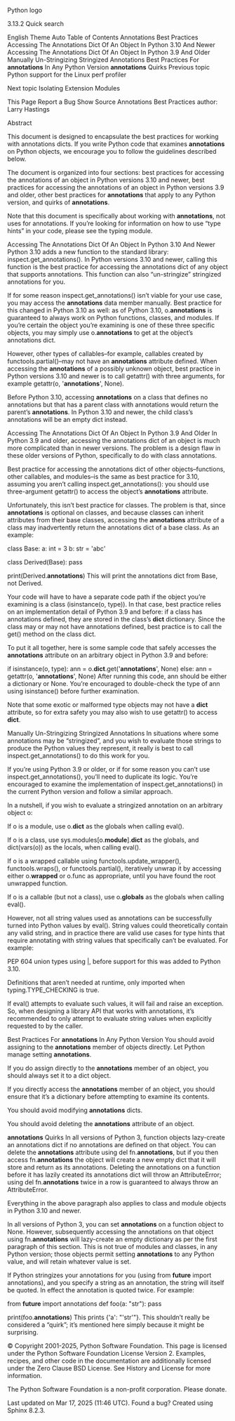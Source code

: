 
Python logo

3.13.2
Quick search

English
Theme
Auto
Table of Contents
Annotations Best Practices
Accessing The Annotations Dict Of An Object In Python 3.10 And Newer
Accessing The Annotations Dict Of An Object In Python 3.9 And Older
Manually Un-Stringizing Stringized Annotations
Best Practices For __annotations__ In Any Python Version
__annotations__ Quirks
Previous topic
Python support for the Linux perf profiler

Next topic
Isolating Extension Modules

This Page
Report a Bug
Show Source
Annotations Best Practices
author:
Larry Hastings

Abstract

This document is designed to encapsulate the best practices for working with annotations dicts. If you write Python code that examines __annotations__ on Python objects, we encourage you to follow the guidelines described below.

The document is organized into four sections: best practices for accessing the annotations of an object in Python versions 3.10 and newer, best practices for accessing the annotations of an object in Python versions 3.9 and older, other best practices for __annotations__ that apply to any Python version, and quirks of __annotations__.

Note that this document is specifically about working with __annotations__, not uses for annotations. If you’re looking for information on how to use “type hints” in your code, please see the typing module.

Accessing The Annotations Dict Of An Object In Python 3.10 And Newer
Python 3.10 adds a new function to the standard library: inspect.get_annotations(). In Python versions 3.10 and newer, calling this function is the best practice for accessing the annotations dict of any object that supports annotations. This function can also “un-stringize” stringized annotations for you.

If for some reason inspect.get_annotations() isn’t viable for your use case, you may access the __annotations__ data member manually. Best practice for this changed in Python 3.10 as well: as of Python 3.10, o.__annotations__ is guaranteed to always work on Python functions, classes, and modules. If you’re certain the object you’re examining is one of these three specific objects, you may simply use o.__annotations__ to get at the object’s annotations dict.

However, other types of callables–for example, callables created by functools.partial()–may not have an __annotations__ attribute defined. When accessing the __annotations__ of a possibly unknown object, best practice in Python versions 3.10 and newer is to call getattr() with three arguments, for example getattr(o, '__annotations__', None).

Before Python 3.10, accessing __annotations__ on a class that defines no annotations but that has a parent class with annotations would return the parent’s __annotations__. In Python 3.10 and newer, the child class’s annotations will be an empty dict instead.

Accessing The Annotations Dict Of An Object In Python 3.9 And Older
In Python 3.9 and older, accessing the annotations dict of an object is much more complicated than in newer versions. The problem is a design flaw in these older versions of Python, specifically to do with class annotations.

Best practice for accessing the annotations dict of other objects–functions, other callables, and modules–is the same as best practice for 3.10, assuming you aren’t calling inspect.get_annotations(): you should use three-argument getattr() to access the object’s __annotations__ attribute.

Unfortunately, this isn’t best practice for classes. The problem is that, since __annotations__ is optional on classes, and because classes can inherit attributes from their base classes, accessing the __annotations__ attribute of a class may inadvertently return the annotations dict of a base class. As an example:

class Base:
    a: int = 3
    b: str = 'abc'

class Derived(Base):
    pass

print(Derived.__annotations__)
This will print the annotations dict from Base, not Derived.

Your code will have to have a separate code path if the object you’re examining is a class (isinstance(o, type)). In that case, best practice relies on an implementation detail of Python 3.9 and before: if a class has annotations defined, they are stored in the class’s __dict__ dictionary. Since the class may or may not have annotations defined, best practice is to call the get() method on the class dict.

To put it all together, here is some sample code that safely accesses the __annotations__ attribute on an arbitrary object in Python 3.9 and before:

if isinstance(o, type):
    ann = o.__dict__.get('__annotations__', None)
else:
    ann = getattr(o, '__annotations__', None)
After running this code, ann should be either a dictionary or None. You’re encouraged to double-check the type of ann using isinstance() before further examination.

Note that some exotic or malformed type objects may not have a __dict__ attribute, so for extra safety you may also wish to use getattr() to access __dict__.

Manually Un-Stringizing Stringized Annotations
In situations where some annotations may be “stringized”, and you wish to evaluate those strings to produce the Python values they represent, it really is best to call inspect.get_annotations() to do this work for you.

If you’re using Python 3.9 or older, or if for some reason you can’t use inspect.get_annotations(), you’ll need to duplicate its logic. You’re encouraged to examine the implementation of inspect.get_annotations() in the current Python version and follow a similar approach.

In a nutshell, if you wish to evaluate a stringized annotation on an arbitrary object o:

If o is a module, use o.__dict__ as the globals when calling eval().

If o is a class, use sys.modules[o.__module__].__dict__ as the globals, and dict(vars(o)) as the locals, when calling eval().

If o is a wrapped callable using functools.update_wrapper(), functools.wraps(), or functools.partial(), iteratively unwrap it by accessing either o.__wrapped__ or o.func as appropriate, until you have found the root unwrapped function.

If o is a callable (but not a class), use o.__globals__ as the globals when calling eval().

However, not all string values used as annotations can be successfully turned into Python values by eval(). String values could theoretically contain any valid string, and in practice there are valid use cases for type hints that require annotating with string values that specifically can’t be evaluated. For example:

PEP 604 union types using |, before support for this was added to Python 3.10.

Definitions that aren’t needed at runtime, only imported when typing.TYPE_CHECKING is true.

If eval() attempts to evaluate such values, it will fail and raise an exception. So, when designing a library API that works with annotations, it’s recommended to only attempt to evaluate string values when explicitly requested to by the caller.

Best Practices For __annotations__ In Any Python Version
You should avoid assigning to the __annotations__ member of objects directly. Let Python manage setting __annotations__.

If you do assign directly to the __annotations__ member of an object, you should always set it to a dict object.

If you directly access the __annotations__ member of an object, you should ensure that it’s a dictionary before attempting to examine its contents.

You should avoid modifying __annotations__ dicts.

You should avoid deleting the __annotations__ attribute of an object.

__annotations__ Quirks
In all versions of Python 3, function objects lazy-create an annotations dict if no annotations are defined on that object. You can delete the __annotations__ attribute using del fn.__annotations__, but if you then access fn.__annotations__ the object will create a new empty dict that it will store and return as its annotations. Deleting the annotations on a function before it has lazily created its annotations dict will throw an AttributeError; using del fn.__annotations__ twice in a row is guaranteed to always throw an AttributeError.

Everything in the above paragraph also applies to class and module objects in Python 3.10 and newer.

In all versions of Python 3, you can set __annotations__ on a function object to None. However, subsequently accessing the annotations on that object using fn.__annotations__ will lazy-create an empty dictionary as per the first paragraph of this section. This is not true of modules and classes, in any Python version; those objects permit setting __annotations__ to any Python value, and will retain whatever value is set.

If Python stringizes your annotations for you (using from __future__ import annotations), and you specify a string as an annotation, the string will itself be quoted. In effect the annotation is quoted twice. For example:

from __future__ import annotations
def foo(a: "str"): pass

print(foo.__annotations__)
This prints {'a': "'str'"}. This shouldn’t really be considered a “quirk”; it’s mentioned here simply because it might be surprising.

© Copyright 2001-2025, Python Software Foundation.
This page is licensed under the Python Software Foundation License Version 2.
Examples, recipes, and other code in the documentation are additionally licensed under the Zero Clause BSD License.
See History and License for more information.

The Python Software Foundation is a non-profit corporation. Please donate.

Last updated on Mar 17, 2025 (11:46 UTC). Found a bug?
Created using Sphinx 8.2.3.